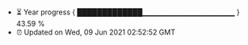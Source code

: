 - ⏳ Year progress { █████████████▁▁▁▁▁▁▁▁▁▁▁▁▁▁▁▁▁ } 43.59 %
- ⏰ Updated on Wed, 09 Jun 2021 02:52:52 GMT

